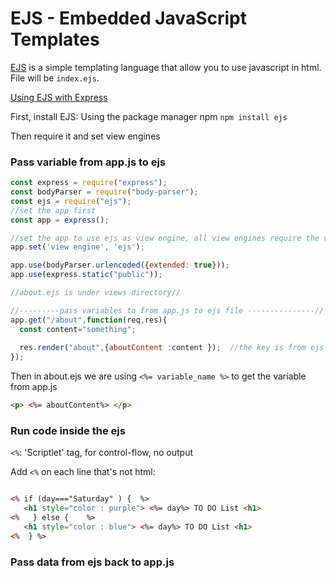 # EJS - Embedded JavaScript Templates

[EJS](https://ejs.co) is a simple templating language that allow you to use javascript in html. File will be `index.ejs`.

[Using EJS with Express](https://github.com/mde/ejs/wiki/Using-EJS-with-Express)

First, install EJS: Using the package manager npm `npm install ejs`

Then require it and set view engines

### Pass variable from app.js to ejs

```js
const express = require("express");
const bodyParser = require("body-parser");
const ejs = require("ejs");
//set the app first
const app = express();

//set the app to use ejs as view engine, all view engines require the views folder set up
app.set('view engine', 'ejs');

app.use(bodyParser.urlencoded({extended: true}));
app.use(express.static("public"));

//about.ejs is under views directory//

//---------pass variables to from app.js to ejs file ---------------//
app.get("/about",function(req,res){
  const content="something";
  
  res.render("about",{aboutContent :content });  //the key is from ejs file, the value is from app.js
});
```

Then in about.ejs we are using `<%= variable_name %>` to get the variable from app.js 

```html
<p> <%= aboutContent%> </p>
```



### Run code inside the ejs

`<%`:  'Scriptlet' tag, for control-flow, no output

Add `<%` on each line that's not html:

```html

<% if (day==="Saturday" ) {  %>
   <h1 style="color : purple"> <%= day%> TO DO List <h1>
<%   } else {    %>
   <h1 style="color : blue"> <%= day%> TO DO List <h1>
<%  } %>
```

### Pass data from ejs back to app.js


















